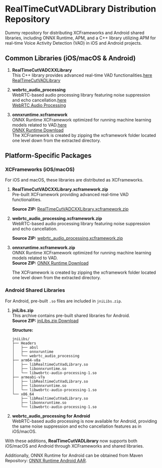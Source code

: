# RealTimeCutVADLibrary Distribution Repository

Dummy repository for distributing XCFrameworks and Android shared libraries, including ONNX Runtime, APM, and a C++ library utilizing APM for real-time Voice Activity Detection (VAD) in iOS and Android projects.

## Common Libraries (iOS/macOS & Android)

1. **RealTimeCutVADCXXLibrary**\
   This C++ library provides advanced real-time VAD functionalities.[here](https://github.com/helloooideeeeea/RealTimeCutVADLibrary)\
   [RealTimeCutVADLibrary](https://github.com/helloooideeeeea/RealTimeCutVADLibrary)

2. **webrtc\_audio\_processing**\
   WebRTC-based audio processing library featuring noise suppression and echo cancellation.[here](https://github.com/helloooideeeeea/webrtc-audio-processing)\
   [WebRTC Audio Processing](https://github.com/helloooideeeeea/webrtc-audio-processing)

3. **onnxruntime.xcframework**\
   ONNX Runtime XCFramework optimized for running machine learning models related to VAD.[here](https://download.onnxruntime.ai/pod-archive-onnxruntime-c-1.20.0.zip)\
   [ONNX Runtime Download](https://download.onnxruntime.ai/pod-archive-onnxruntime-c-1.20.0.zip)\
   The XCFramework is created by zipping the xcframework folder located one level down from the extracted directory.

## Platform-Specific Packages

### XCFrameworks (iOS/macOS)
For iOS and macOS, these libraries are distributed as XCFrameworks.

1. **RealTimeCutVADCXXLibrary.xcframework.zip**  
   Pre-built XCFramework providing advanced real-time VAD functionalities.
   
   **Source ZIP:** [RealTimeCutVADCXXLibrary.xcframework.zip](https://github.com/helloooideeeeea/RealTimeCutVADLibraryForXCFramework/releases/download/v1.0.1/RealTimeCutVADCXXLibrary.xcframework.zip)

3. **webrtc_audio_processing.xcframework.zip**  
   WebRTC-based audio processing library featuring noise suppression and echo cancellation.
   
   **Source ZIP:** [webrtc_audio_processing.xcframework.zip](https://github.com/helloooideeeeea/RealTimeCutVADLibraryForXCFramework/releases/download/v1.0.0/webrtc_audio_processing.xcframework.zip)

5. **onnxruntime.xcframework.zip**  
   ONNX Runtime XCFramework optimized for running machine learning models related to VAD.  
   **Source ZIP:** [ONNX Runtime Download](https://download.onnxruntime.ai/pod-archive-onnxruntime-c-1.20.0.zip)
   
   The XCFramework is created by zipping the xcframework folder located one level down from the extracted directory.

### Android Shared Libraries
For Android, pre-built `.so` files are included in `jniLibs.zip`.

1. **jniLibs.zip**\
   This archive contains pre-built shared libraries for Android.\
   **Source ZIP:** [jniLibs.zip Download](https://github.com/helloooideeeeea/RealTimeCutVADLibraryForXCFramework/releases/download/v1.0.1/jniLibs.zip)
   
   **Structure:**

   ```
   jniLibs/
   ├── Headers
   │   ├── absl
   │   ├── onnxruntime
   │   └── webrtc_audio_processing
   ├── arm64-v8a
   │   ├── libRealtimeCutVadLibrary.so
   │   ├── libonnxruntime.so
   │   └── libwebrtc-audio-processing-1.so
   ├── armeabi-v7a
   │   ├── libRealtimeCutVadLibrary.so
   │   ├── libonnxruntime.so
   │   └── libwebrtc-audio-processing-1.so
   └── x86_64
       ├── libRealtimeCutVadLibrary.so
       ├── libonnxruntime.so
       └── libwebrtc-audio-processing-1.so
   ```

3. **webrtc\_audio\_processing for Android**\
   WebRTC-based audio processing is now available for Android, providing the same noise suppression and echo cancellation features as in iOS/macOS.

With these additions, **RealTimeCutVADLibrary** now supports both iOS/macOS and Android through XCFrameworks and shared libraries.

Additionally, ONNX Runtime for Android can be obtained from Maven Repository:
[ONNX Runtime Android AAR](https://repo1.maven.org/maven2/com/microsoft/onnxruntime/onnxruntime-android/1.20.0/onnxruntime-android-1.20.0.aar).

